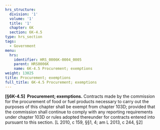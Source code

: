 ```yaml
---
hrs_structure:
  division: '1'
  volume: '1'
  title: '1'
  chapter: 6K
  section: 6K-4.5
type: hrs_section
tags:
  - Government
menu:
  hrs:
    identifier: HRS_0006K-0004_0005
    parent: HRS0006K
    name: 6K-4.5 Procurement; exemptions
weight: 13025
title: Procurement; exemptions
full_title: 6K-4.5 Procurement; exemptions
---
```

**[§6K-4.5]  Procurement; exemptions.** Contracts made by the commission for the procurement of food or fuel products necessary to carry out the purposes of this chapter shall be exempt from chapter 103D; provided that the commission shall continue to comply with any reporting requirements under chapter 103D or rules adopted thereunder for contracts entered into pursuant to this section. [L 2010, c 159, §§1, 4; am L 2013, c 244, §2]